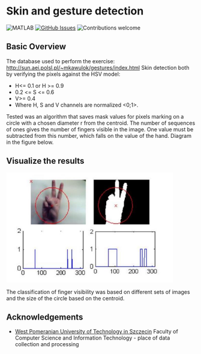 # Skin and gesture detection

![MATLAB](https://img.shields.io/badge/MATLAB-R2021b-blue.svg)
[![GitHub Issues](https://img.shields.io/github/issues/mateuszschab/Skin-and-gesture-detection.svg)](https://github.com/mateuszschab/Skin-and-gesture-detection/issues)
![Contributions welcome](https://img.shields.io/badge/contributions-welcome-orange.svg)

## Basic Overview
The database used to perform the exercise:
http://sun.aei.polsl.pl/~mkawulok/gestures/index.html
Skin detection both by verifying the pixels against the HSV model:
+ H<= 0.1 or H >= 0.9
+ 0.2 <= S <= 0.6
+ V>= 0.4
+ Where H, S and V channels are normalized <0;1>.

Tested was an algorithm that saves mask values for pixels marking on a circle
with a chosen diameter r from the centroid. The number of sequences of ones gives the number of fingers visible in the 
image. One value must be subtracted from this number, which falls on the value of the hand. 
Diagram in the figure below.

## Visualize the results
![Skin_detected](https://github.com/mateuszschab/Skin-and-gesture-detection/blob/main/img_project/fig1.PNG)

The classification of finger visibility was based on different sets of images and the size of the circle based on the centroid. 

**Acknowledgements**
---

+ [West Pomeranian University of Technology in Szczecin](https://www.wi.zut.edu.pl/en/) Faculty of Computer Science and Information Technology - place of data collection and processing
